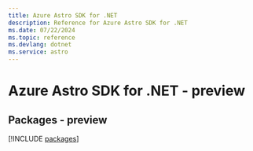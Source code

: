 ```yaml
---
title: Azure Astro SDK for .NET
description: Reference for Azure Astro SDK for .NET
ms.date: 07/22/2024
ms.topic: reference
ms.devlang: dotnet
ms.service: astro
---
```

# Azure Astro SDK for .NET - preview
## Packages - preview
[!INCLUDE [packages](astro-index.md)]
